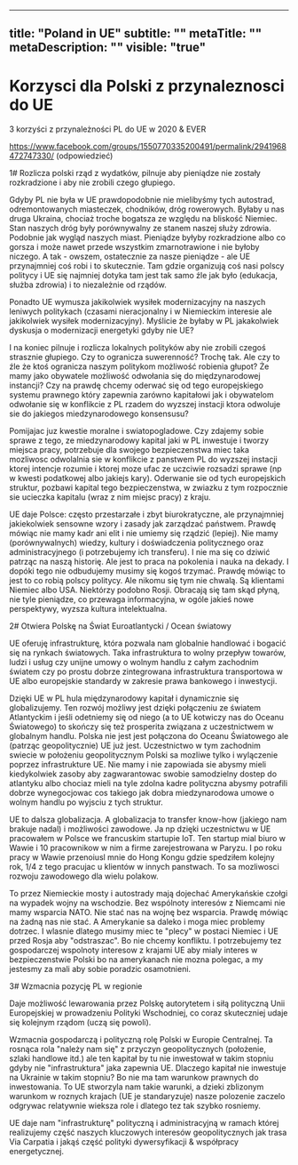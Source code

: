 ---
title: "Poland in UE"
subtitle: ""
metaTitle: ""
metaDescription: ""
visible: "true"
------


# Korzysci dla Polski z przynaleznosci do UE
3 korzyści z przynależności PL do UE w 2020 & EVER

https://www.facebook.com/groups/1550770335200491/permalink/2941968472747330/ (odpowiedzieć)

1# Rozlicza polski rząd z wydatków, pilnuje aby pieniądze nie zostały rozkradzione i aby nie zrobili czego głupiego.

Gdyby PL nie była w UE prawdopodobnie nie mielibyśmy tych autostrad, odremontowanych miasteczek, chodników, dróg rowerowych. Byłaby u nas druga Ukraina, chociaż troche bogatsza ze względu na bliskość Niemiec. Stan naszych dróg były porównywalny ze stanem naszej służy zdrowia. Podobnie jak wygląd naszych miast. Pieniądze byłyby rozkradzione albo co gorsza i może nawet przede wszystkim zmarnotrawione i nie byłoby niczego. A tak - owszem, ostatecznie za nasze pieniądze - ale UE przynajmniej coś robi i to skutecznie. Tam gdzie organizują coś nasi polscy politycy i UE się najmniej dotyka tam jest tak samo źle jak było (edukacja, służba zdrowia) i to niezależnie od rządów.

Ponadto UE wymusza jakikolwiek wysiłek modernizacyjny na naszych leniwych politykach (czasami nieracjonalny i w Niemieckim interesie ale jakikolwiek wysiłek modernizacyjny). Myślicie że byłaby w PL jakakolwiek dyskusja o modernizacji energetyki gdyby nie UE?

I na koniec pilnuje i rozlicza lokalnych polityków aby nie zrobili czegoś strasznie głupiego. Czy to ogranicza suwerenność? Trochę tak. Ale czy to źle że ktoś ogranicza naszym politykom możliwość robienia głupot? Że mamy jako obywatele możliwość odwołania się do międzynarodowej instancji? Czy na prawdę chcemy oderwać się od tego europejskiego systemu prawnego który zapewnia zarówno kapitałowi jak i obywatelom odwołanie się w konflikcie z PL rzadem do wyzszej instacji ktora odwoluje sie do jakiegos miedzynarodowego konsensusu?

Pomijajac juz kwestie moralne i swiatopogladowe. Czy zdajemy sobie sprawe z tego, ze miedzynarodowy kapital jaki w PL inwestuje i tworzy miejsca pracy, potrzebuje dla swojego bezpieczenstwa miec taka mozliwosc odwolalnia sie w konflikcie z panstwem PL do wyzszej instacji ktorej intencje rozumie i ktorej moze ufac ze uczciwie rozsadzi sprawe (np w kwesti podatkowej albo jakiejs kary). Oderwanie sie od tych europejskich struktur, pozbawi kapital tego bezpieczenstwa, w zwiazku z tym rozpocznie sie ucieczka kapitalu (wraz z nim miejsc pracy) z kraju.

UE daje Polsce: często przestarzałe i zbyt biurokratyczne, ale przynajmniej jakiekolwiek sensowne wzory i zasady jak zarządzać państwem. Prawdę mówiąc nie mamy kadr ani elit i nie umiemy się rządzić (lepiej). Nie mamy (porównywalnych) wiedzy, kultury i doświadczenia politycznego oraz administracyjnego (i potrzebujemy ich transferu). I nie ma się co dziwić patrząc na naszą historię. Ale jest to praca na pokolenia i nauka na dekady. I dopóki tego nie odbudujemy musimy się kogoś trzymać. Prawdę mówiąc to jest to co robią polscy politycy. Ale nikomu się tym nie chwalą. Są klientami Niemiec albo USA. Niektórzy podobno Rosji. Obracają się tam skąd płyną, nie tyle pieniądze, co przewaga informacyjna, w ogóle jakieś nowe perspektywy, wyzsza kultura intelektualna.

2# Otwiera Polskę na Świat Euroatlantycki / Ocean światowy

UE oferuję infrastrukturę, która pozwala nam globalnie handlować i bogacić się na rynkach światowych. Taka infrastruktura to wolny przepływ towarów, ludzi i usług czy unijne umowy o wolnym handlu z całym zachodnim światem czy po prostu dobrze zintegrowana infrastruktura transportowa w UE albo europejskie standardy w zakresie prawa bankowego i inwestycji.

Dzięki UE w PL hula międzynarodowy kapitał i dynamicznie się globalizujemy. Ten rozwój możliwy jest dzięki połączeniu ze światem Atlantyckim i jeśli odetniemy się od niego (a to UE kotwiczy nas do Oceanu Światowego) to skończy się też prosperita związana z uczestnictwem w globalnym handlu. Polska nie jest jest połączona do Oceanu Światowego ale (patrząc geopolitycznie) UE już jest. Uczestnictwo w tym zachodnim swiecie w położeniu geopolitycznym Polski sa mozliwe tylko i wylączenie poprzez infrastrukture UE. Nie mamy i nie zapowiada sie abysmy mieli kiedykolwiek zasoby aby zagwarantowac swobie samodzielny dostep do atlantyku albo chociaz mieli na tyle zdolna kadre polityczna abysmy potrafili dobrze wynegocjowac cos takiego jak dobra miedzynarodowa umowe o wolnym handlu po wyjsciu z tych struktur.

UE to dalsza globalizacja. A globalizacja to transfer know-how (jakiego nam brakuje nadal) i możliwości zawodowe. Ja np dzięki uczestnictwu w UE pracowałem w Polsce we francuskim startupie IoT. Ten startup mial biuro w Wawie i 10 pracownikow w nim a firme zarejestrowana w Paryzu. I po roku pracy w Wawie przenoiusl mnie do Hong Kongu gdzie spedziłem kolejny rok, 1/4 z tego pracujac u klientów w innych panstwach. To sa mozliwosci rozwoju zawodowego dla wielu polakow.

To przez Niemieckie mosty i autostrady mają dojechać Amerykańskie czołgi na wypadek wojny na wschodzie. Bez wspólnoty interesów z Niemcami nie mamy wsparcia NATO. Nie stać nas na wojnę bez wsparcia. Prawdę mówiąc na żadną nas nie stać. A Amerykanie sa daleko i moga miec problemy dotrzec. I wlasnie dlatego musimy miec te "plecy" w postaci Niemiec i UE przed Rosja aby "odstraszac". Bo nie chcemy konfliktu. I potrzebujemy tez gospodarczej wspolnoty interesow z krajami UE aby mialy interes w bezpieczenstwie Polski bo na amerykanach nie mozna polegac, a my jestesmy za mali aby sobie poradzic osamotnieni.

3# Wzmacnia pozycję PL w regionie

Daje możliwość lewarowania przez Polskę autorytetem i siłą polityczną Unii Europejskiej w prowadzeniu Polityki Wschodniej, co coraz skuteczniej udaje się kolejnym rządom (uczą się powoli).

Wzmacnia gospodarczą i polityczną rolę Polski w Europie Centralnej. Ta rosnąca rola "należy nam się" z przyczyn geopolitycznych (położenie, szlaki handlowe itd.) ale ten kapitał by tu nie inwestował w takim stopniu gdyby nie "infrastruktura" jaka zapewnia UE. Dlaczego kapitał nie inwestuje na Ukrainie w takim stopniu? Bo nie ma tam warunkow prawnych do inwestowania. To UE stworzyla nam takie warunki, a dzieki zblizonym warunkom w roznych krajach (UE je standaryzuje) nasze polozenie zaczelo odgrywac relatywnie wieksza role i dlatego tez tak szybko rosniemy.

UE daje nam "infrastrukturę" polityczną i administracyjną w ramach której realizujemy część naszych kluczowych interesów geopolitycznych jak trasa Via Carpatia i jakąś część polityki dywersyfikacji & współpracy energetycznej.